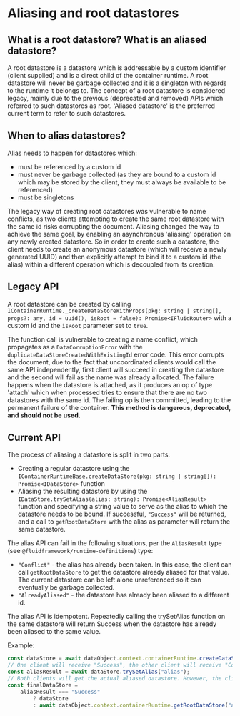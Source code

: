 # Aliasing and root datastores

## What is a root datastore? What is an aliased datastore?

A root datastore is a datastore which is addressable by a custom identifier (client supplied) and is a direct child of the container runtime. A root datastore will never be garbage collected and it is a singleton with regards to the runtime it belongs to. The concept of a root datastore is considered legacy, mainly due to the previous (deprecated and removed) APIs which referred to such datastores as root. 'Aliased datastore' is the preferred current term to refer to such datastores.

## When to alias datastores?

Alias needs to happen for datastores which:

-   must be referenced by a custom id
-   must never be garbage collected (as they are bound to a custom id which may be stored by the client, they must always be available to be referenced)
-   must be singletons

The legacy way of creating root datastores was vulnerable to name conflicts, as two clients attempting to create the same root datastore with the same id risks corrupting the document. Aliasing changed the way to achieve the same goal, by enabling an asynchronous 'aliasing' operation on any newly created datastore. So in order to create such a datastore, the client needs to create an anonymous datastore (which will receive a newly generated UUID) and then explicitly attempt to bind it to a custom id (the alias) within a different operation which is decoupled from its creation.

## Legacy API

A root datastore can be created by calling `IContainerRuntime._createDataStoreWithProps(pkg: string | string[], props?: any, id = uuid(), isRoot = false): Promise<IFluidRouter>` with a custom id and the `isRoot` parameter set to `true`.

The function call is vulnerable to creating a name conflict, which propagates as a `DataCorruptionError` with the `duplicateDataStoreCreatedWithExistingId` error code. This error corrupts the document, due to the fact that uncoordinated clients would call the same API independently, first client will succeed in creating the datastore and the second will fail as the name was already allocated. The failure happens when the datastore is attached, as it produces an op of type 'attach' which when processed tries to ensure that there are no two datastores with the same id. The failing op is then committed, leading to the permanent failure of the container. **This method is dangerous, deprecated, and should not be used.**

## Current API

The process of aliasing a datastore is split in two parts:

-   Creating a regular datastore using the `IContainerRuntimeBase.createDataStore(pkg: string | string[]): Promise<IDataStore>` function
-   Aliasing the resulting datastore by using the `IDataStore.trySetAlias(alias: string): Promise<AliasResult>` function and specifying a string value to serve as the alias to which the datastore needs to be bound. If successful, `"Success"` will be returned, and a call to `getRootDataStore` with the alias as parameter will return the same datastore.

The alias API can fail in the following situations, per the `AliasResult` type (see `@fluidframework/runtime-definitions`) type:

-   `"Conflict"` - the alias has already been taken. In this case, the client can call `getRootDataStore` to get the datastore already aliased for that value. The current datastore can be left alone unreferenced so it can eventually be garbage collected.
-   `"AlreadyAliased"` - the datastore has already been aliased to a different id.

The alias API is idempotent. Repeatedly calling the trySetAlias function on the same datastore will return Success when the datastore has already been aliased to the same value.

Example:

```typescript
const dataStore = await dataObject.context.containerRuntime.createDataStore("packageName");
// One client will receive "Success", the other client will receive "Conflict".
const aliasResult = await dataStore.trySetAlias("alias");
// Both clients will get the actual aliased datastore. However, the client with the "Conflict" result must fetch the datastore by name
const finalDataStore =
	aliasResult === "Success"
		? dataStore
		: await dataObject.context.containerRuntime.getRootDataStore("alias");
```
